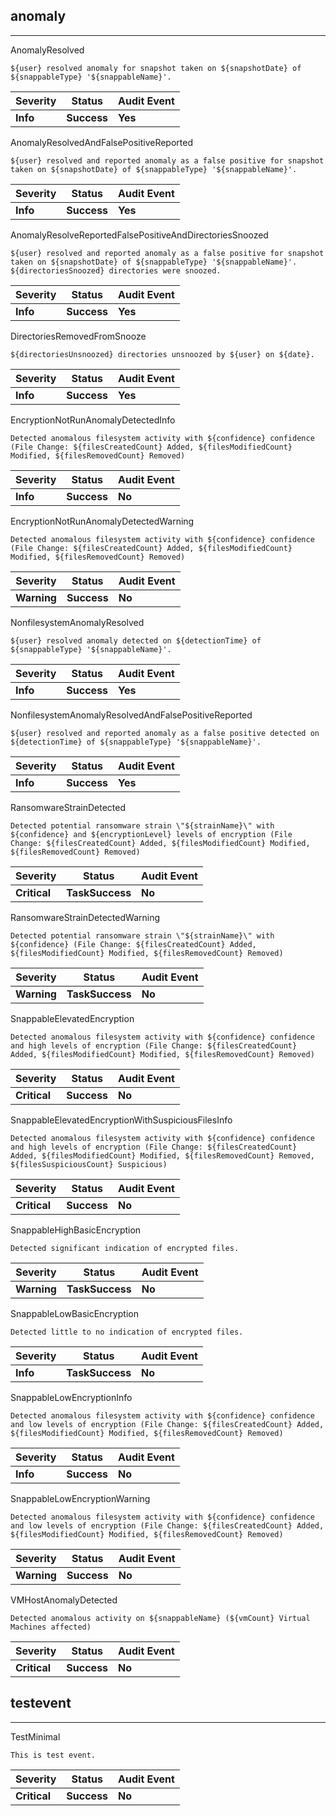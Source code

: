 ## anomaly

______________________________________________________________________

AnomalyResolved

```text
${user} resolved anomaly for snapshot taken on ${snapshotDate} of ${snappableType} '${snappableName}'.
```

| Severity | Status      | Audit Event |
| -------- | ----------- | ----------- |
| **Info** | **Success** | **Yes**     |

AnomalyResolvedAndFalsePositiveReported

```text
${user} resolved and reported anomaly as a false positive for snapshot taken on ${snapshotDate} of ${snappableType} '${snappableName}'.
```

| Severity | Status      | Audit Event |
| -------- | ----------- | ----------- |
| **Info** | **Success** | **Yes**     |

AnomalyResolveReportedFalsePositiveAndDirectoriesSnoozed

```text
${user} resolved and reported anomaly as a false positive for snapshot taken on ${snapshotDate} of ${snappableType} '${snappableName}'.  ${directoriesSnoozed} directories were snoozed.
```

| Severity | Status      | Audit Event |
| -------- | ----------- | ----------- |
| **Info** | **Success** | **Yes**     |

DirectoriesRemovedFromSnooze

```text
${directoriesUnsnoozed} directories unsnoozed by ${user} on ${date}.
```

| Severity | Status      | Audit Event |
| -------- | ----------- | ----------- |
| **Info** | **Success** | **Yes**     |

EncryptionNotRunAnomalyDetectedInfo

```text
Detected anomalous filesystem activity with ${confidence} confidence (File Change: ${filesCreatedCount} Added, ${filesModifiedCount} Modified, ${filesRemovedCount} Removed)
```

| Severity | Status      | Audit Event |
| -------- | ----------- | ----------- |
| **Info** | **Success** | **No**      |

EncryptionNotRunAnomalyDetectedWarning

```text
Detected anomalous filesystem activity with ${confidence} confidence (File Change: ${filesCreatedCount} Added, ${filesModifiedCount} Modified, ${filesRemovedCount} Removed)
```

| Severity    | Status      | Audit Event |
| ----------- | ----------- | ----------- |
| **Warning** | **Success** | **No**      |

NonfilesystemAnomalyResolved

```text
${user} resolved anomaly detected on ${detectionTime} of ${snappableType} '${snappableName}'.
```

| Severity | Status      | Audit Event |
| -------- | ----------- | ----------- |
| **Info** | **Success** | **Yes**     |

NonfilesystemAnomalyResolvedAndFalsePositiveReported

```text
${user} resolved and reported anomaly as a false positive detected on ${detectionTime} of ${snappableType} '${snappableName}'.
```

| Severity | Status      | Audit Event |
| -------- | ----------- | ----------- |
| **Info** | **Success** | **Yes**     |

RansomwareStrainDetected

```text
Detected potential ransomware strain \"${strainName}\" with ${confidence} and ${encryptionLevel} levels of encryption (File Change: ${filesCreatedCount} Added, ${filesModifiedCount} Modified, ${filesRemovedCount} Removed)
```

| Severity     | Status          | Audit Event |
| ------------ | --------------- | ----------- |
| **Critical** | **TaskSuccess** | **No**      |

RansomwareStrainDetectedWarning

```text
Detected potential ransomware strain \"${strainName}\" with ${confidence} (File Change: ${filesCreatedCount} Added, ${filesModifiedCount} Modified, ${filesRemovedCount} Removed)
```

| Severity    | Status          | Audit Event |
| ----------- | --------------- | ----------- |
| **Warning** | **TaskSuccess** | **No**      |

SnappableElevatedEncryption

```text
Detected anomalous filesystem activity with ${confidence} confidence and high levels of encryption (File Change: ${filesCreatedCount} Added, ${filesModifiedCount} Modified, ${filesRemovedCount} Removed)
```

| Severity     | Status      | Audit Event |
| ------------ | ----------- | ----------- |
| **Critical** | **Success** | **No**      |

SnappableElevatedEncryptionWithSuspiciousFilesInfo

```text
Detected anomalous filesystem activity with ${confidence} confidence and high levels of encryption (File Change: ${filesCreatedCount} Added, ${filesModifiedCount} Modified, ${filesRemovedCount} Removed, ${filesSuspiciousCount} Suspicious)
```

| Severity     | Status      | Audit Event |
| ------------ | ----------- | ----------- |
| **Critical** | **Success** | **No**      |

SnappableHighBasicEncryption

```text
Detected significant indication of encrypted files.
```

| Severity    | Status          | Audit Event |
| ----------- | --------------- | ----------- |
| **Warning** | **TaskSuccess** | **No**      |

SnappableLowBasicEncryption

```text
Detected little to no indication of encrypted files.
```

| Severity | Status          | Audit Event |
| -------- | --------------- | ----------- |
| **Info** | **TaskSuccess** | **No**      |

SnappableLowEncryptionInfo

```text
Detected anomalous filesystem activity with ${confidence} confidence and low levels of encryption (File Change: ${filesCreatedCount} Added, ${filesModifiedCount} Modified, ${filesRemovedCount} Removed)
```

| Severity | Status      | Audit Event |
| -------- | ----------- | ----------- |
| **Info** | **Success** | **No**      |

SnappableLowEncryptionWarning

```text
Detected anomalous filesystem activity with ${confidence} confidence and low levels of encryption (File Change: ${filesCreatedCount} Added, ${filesModifiedCount} Modified, ${filesRemovedCount} Removed)
```

| Severity    | Status      | Audit Event |
| ----------- | ----------- | ----------- |
| **Warning** | **Success** | **No**      |

VMHostAnomalyDetected

```text
Detected anomalous activity on ${snappableName} (${vmCount} Virtual Machines affected)
```

| Severity     | Status      | Audit Event |
| ------------ | ----------- | ----------- |
| **Critical** | **Success** | **No**      |

## testevent

______________________________________________________________________

TestMinimal

```text
This is test event.
```

| Severity     | Status      | Audit Event |
| ------------ | ----------- | ----------- |
| **Critical** | **Success** | **No**      |
